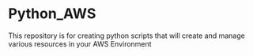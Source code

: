 # Python_AWS
This repository is for creating python scripts that will create and manage various resources in your AWS Environment
